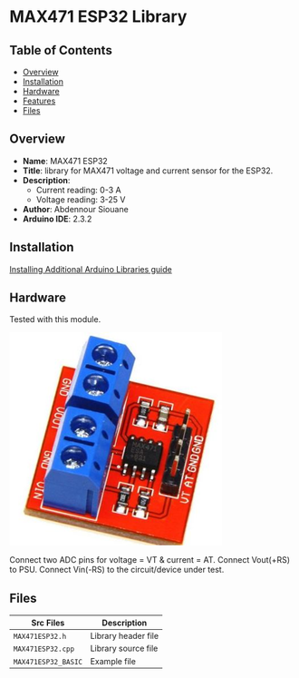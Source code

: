 # MAX471 ESP32 Library

## Table of Contents

- [Overview](#overview)
- [Installation](#installation)
- [Hardware](#hardware)
- [Features](#features)
- [Files](#files)

## Overview

- **Name**: MAX471 ESP32
- **Title**: library for MAX471 voltage and current sensor for the ESP32.
- **Description**:
  - Current reading: 0-3 A
  - Voltage reading: 3-25 V
- **Author**: Abdennour Siouane
- **Arduino IDE**: 2.3.2

## Installation

[Installing Additional Arduino Libraries guide](https://github.com/aabdennour/MAX471ESP32)

## Hardware

Tested with this module.

![MAX471 Module](https://github.com/aabdennour/MAX471ESP32/blob/main/info/max471.jpg)

Connect two ADC pins for voltage = VT & current = AT. 
Connect Vout(+RS) to PSU.
Connect Vin(-RS) to the circuit/device under test.


## Files

| Src Files        | Description             |
| ---------------- | ----------------------- |
| `MAX471ESP32.h`       | Library header file     |
| `MAX471ESP32.cpp`     | Library source file     |
| `MAX471ESP32_BASIC` | Example file       |
